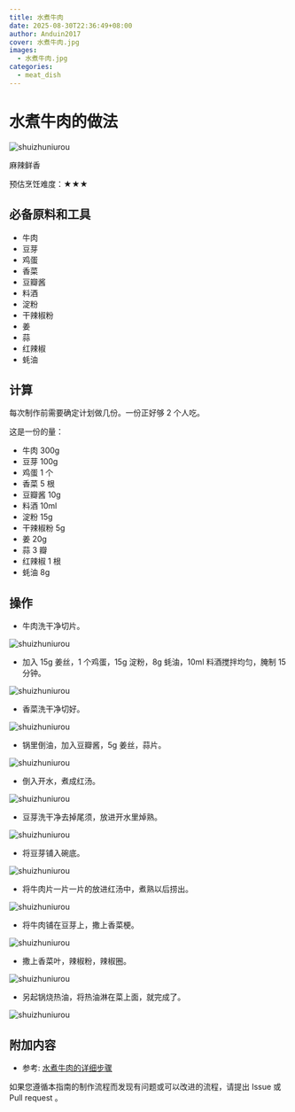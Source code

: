 ```yaml
---
title: 水煮牛肉
date: 2025-08-30T22:36:49+08:00
author: Anduin2017
cover: 水煮牛肉.jpg
images:
  - 水煮牛肉.jpg
categories:
  - meat_dish
---
```


# 水煮牛肉的做法

![shuizhuniurou](./sznr1.jpg)

麻辣鲜香

预估烹饪难度：★★★

## 必备原料和工具

- 牛肉
- 豆芽
- 鸡蛋
- 香菜
- 豆瓣酱
- 料酒
- 淀粉
- 干辣椒粉
- 姜
- 蒜
- 红辣椒
- 蚝油

## 计算

每次制作前需要确定计划做几份。一份正好够 2 个人吃。

这是一份的量：

- 牛肉 300g
- 豆芽 100g
- 鸡蛋 1 个
- 香菜 5 根
- 豆瓣酱 10g
- 料酒 10ml
- 淀粉 15g
- 干辣椒粉 5g
- 姜 20g
- 蒜 3 瓣
- 红辣椒 1 根
- 蚝油 8g

## 操作

- 牛肉洗干净切片。

![shuizhuniurou](./sznr2.jpg)

- 加入 15g 姜丝，1 个鸡蛋，15g 淀粉，8g 蚝油，10ml 料酒搅拌均匀，腌制 15 分钟。

![shuizhuniurou](./sznr3.jpg)

- 香菜洗干净切好。

![shuizhuniurou](./sznr4.jpg)

- 锅里倒油，加入豆瓣酱，5g 姜丝，蒜片。

![shuizhuniurou](./sznr5.jpg)

- 倒入开水，煮成红汤。

![shuizhuniurou](./sznr6.jpg)

- 豆芽洗干净去掉尾须，放进开水里焯熟。

![shuizhuniurou](./sznr7.jpg)

- 将豆芽铺入碗底。

![shuizhuniurou](./sznr8.jpg)

- 将牛肉片一片一片的放进红汤中，煮熟以后捞出。

![shuizhuniurou](./sznr9.jpg)

- 将牛肉铺在豆芽上，撒上香菜梗。

![shuizhuniurou](./sznr10.jpg)

- 撒上香菜叶，辣椒粉，辣椒圈。

![shuizhuniurou](./sznr11.jpg)

- 另起锅烧热油，将热油淋在菜上面，就完成了。

![shuizhuniurou](./sznr12.jpg)

## 附加内容

- 参考: [水煮牛肉的详细步骤](https://www.zhms.cn/recipe/blrqm.html?source=2)

如果您遵循本指南的制作流程而发现有问题或可以改进的流程，请提出 Issue 或 Pull request 。
